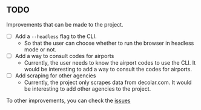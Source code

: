 ## TODO

Improvements that can be made to the project.

- [ ] Add a `--headless` flag to the CLI.
    - So that the user can choose whether to run the browser in headless mode or not.
- [ ] Add a way to consult codes for airports
    - Currently, the user needs to know the airport codes to use the CLI. It would be interesting to add a way to consult the codes for airports.
- [ ] Add scraping for other agencies
    - Currently, the project only scrapes data from decolar.com. It would be interesting to add other agencies to the project.


To other improvements, you can check the [issues](https://github.com/kalelmartinho/travel-pricing-scraper/issues)
